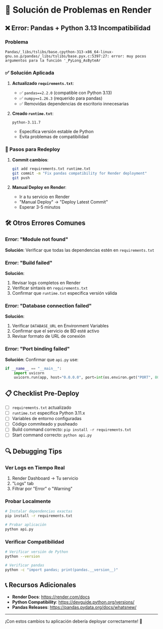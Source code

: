 # 🔧 Solución de Problemas en Render

## ❌ Error: Pandas + Python 3.13 Incompatibilidad

### Problema
```
Pandas/_libs/tslibs/base.cpython-313-x86_64-linux-gnu.so.p/pandas/_libs/tslibs/base.pyx.c:5397:27: error: muy pocos argumentos para la función '_PyLong_AsByteAr
```

### ✅ Solución Aplicada

1. **Actualizado `requirements.txt`**:
   - ✅ `pandas==2.2.0` (compatible con Python 3.13)
   - ✅ `numpy==1.26.3` (requerido para pandas)
   - ✅ Removidas dependencias de escritorio innecesarias

2. **Creado `runtime.txt`**:
   ```
   python-3.11.7
   ```
   - Especifica versión estable de Python
   - Evita problemas de compatibilidad

### 🚀 Pasos para Redeploy

1. **Commit cambios**:
   ```bash
   git add requirements.txt runtime.txt
   git commit -m "Fix pandas compatibility for Render deployment"
   git push
   ```

2. **Manual Deploy en Render**:
   - Ir a tu servicio en Render
   - "Manual Deploy" → "Deploy Latest Commit"
   - Esperar 3-5 minutos

## 🛠️ Otros Errores Comunes

### Error: "Module not found"
**Solución**: Verificar que todas las dependencias estén en `requirements.txt`

### Error: "Build failed"
**Solución**: 
1. Revisar logs completos en Render
2. Verificar sintaxis en `requirements.txt`
3. Confirmar que `runtime.txt` especifica versión válida

### Error: "Database connection failed"
**Solución**:
1. Verificar `DATABASE_URL` en Environment Variables
2. Confirmar que el servicio de BD esté activo
3. Revisar formato de URL de conexión

### Error: "Port binding failed"
**Solución**: Confirmar que `api.py` use:
```python
if __name__ == "__main__":
    import uvicorn
    uvicorn.run(app, host="0.0.0.0", port=int(os.environ.get("PORT", 8000)))
```

## 📋 Checklist Pre-Deploy

- [ ] `requirements.txt` actualizado
- [ ] `runtime.txt` especifica Python 3.11.x
- [ ] Variables de entorno configuradas
- [ ] Código commiteado y pusheado
- [ ] Build command correcto: `pip install -r requirements.txt`
- [ ] Start command correcto: `python api.py`

## 🔍 Debugging Tips

### Ver Logs en Tiempo Real
1. Render Dashboard → Tu servicio
2. "Logs" tab
3. Filtrar por "Error" o "Warning"

### Probar Localmente
```bash
# Instalar dependencias exactas
pip install -r requirements.txt

# Probar aplicación
python api.py
```

### Verificar Compatibilidad
```bash
# Verificar versión de Python
python --version

# Verificar pandas
python -c "import pandas; print(pandas.__version__)"
```

## 📞 Recursos Adicionales

- **Render Docs**: https://render.com/docs
- **Python Compatibility**: https://devguide.python.org/versions/
- **Pandas Releases**: https://pandas.pydata.org/docs/whatsnew/

---

¡Con estos cambios tu aplicación debería deployar correctamente! 🚀